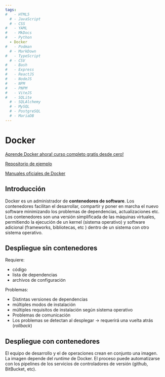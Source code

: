 ```yaml
---
tags:
#   - HTML5
  # - JavaScript
  # - CSS
#   - YAML
#   - MkDocs
#   - Python
  - Docker
#   - Podman
  # - MarkDown
#   - TypeScript
  # - CSV
#   - Bash
#   - Express
#   - ReactJS
#   - NodeJS
#   - NPM
#   - PNPM
#   - ViteJS
#   - SQLite
  # - SQLAlchemy
  # - MySQL
  # - PostgreSQL
  # - MariaDB
---
```






# Docker




[Aprende Docker ahora! curso completo gratis desde cero!](https://www.youtube.com/watch?v=4Dko5W96WHg)


[Repositorio de ejemplo](https://github.com/nschurmann/mongoapp-curso-docker)


[Manuales oficiales de Docker](https://docs.docker.com/reference/)

## Introducción


Docker es un administrador de **contenedores de software**. 
Los contenedores facilitan el desarrollar,
compartir y poner en marcha el nuevo software minimizando los problemas de dependencias, 
actualizaciones etc. 
Los contenedores son una versión simplificada de las máquinas virtuales, 
permitiendo la ejecución de un kernel (sistema operativo) y software adicional (frameworks, bibliotecas, etc )
dentro de un sistema con otro sistema operativo. 

## Despliegue sin contenedores

Requiere:

- código
- lista de dependencias 
- archivos de configuración

Problemas:

- Distintas versiones de dependencias
- múltiples modos de instalación
- múltiples requisitos de instalación según sistema operativo
- Problemas de comunicación
- Los problemas se detectan al desplegar → requerirá una vuelta atrás (*rollback*)

## Despliegue con contenedores

El equipo de desarrollo y el de operaciones crean en conjunto una imagen. 
La imagen depende del *runtime* de Docker. 
El proceso puede automatizarse con los pipelines  de los servicios de controladores de versión (github, BitBucket, etc).

